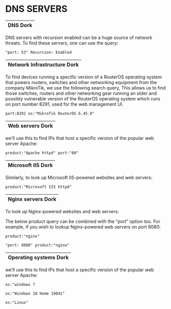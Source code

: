 # DNS SERVERS # 

DNS Dork |
------------------ | 
DNS servers with recursion enabled can be a huge source of network threats. To find these servers, one can use the query:

```
"port: 53" Recursion: Enabled
```

Network Infrastructure Dork |
------------------ | 
To find devices running a specific version of a RouterOS operating system that powers routers, switches and other networking equipment from the company MikroTik, we use the following search query, This allows us to find those switches, routers and other networking gear running an older and possibly vulnerable version of the RouterOS operating system which runs on port number 8291, used for the web management UI.



```
port:8291 os:"MikroTik RouterOS 6.45.9"
```

Web servers Dork |
------------------ | 
we’ll use this to find IPs that host a specific version of the popular web server Apache:
```
product:"Apache httpd" port:"80"
```

Microsoft IIS Dork |
------------------ | 
Similarly, to look up Microsoft IIS-powered websites and web servers:
```
product:"Microsoft IIS httpd"
```

Nginx servers Dork |
------------------ | 
To look up Nginx-powered websites and web servers:

The below product query can be combined with the “port” option too. For example, if you wish to lookup Nginx-powered web servers on port 8080:
```
product:"nginx"

"port: 8080" product:"nginx"
```

Operating systems Dork |
------------------ | 
we’ll use this to find IPs that host a specific version of the popular web server Apache:
```
os:"windows 7

os:"Windows 10 Home 19041"

os:"Linux"
```
